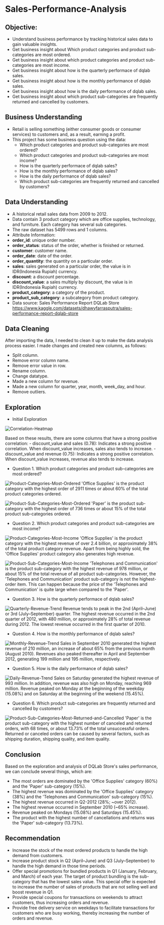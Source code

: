 # Sales-Performance-Analysis

## Objective:
- Understand business performance by tracking historical sales data to gain valuable insights.
- Get business insight about Which product categories and product sub-categories are most ordered.
- Get business insight about which product categories and product sub-categories are most income.
- Get business insight about how is the quarterly performace of dqlab sales.
- Get business insight about how is the monthly performance of dqlab sales.
- Get business insight about how is the daily performance of dqlab sales.
- Get business insight about which product sub-categories are frequently returned and cancelled by customers.

## Business Understanding
- Retail is selling something (either consumer goods or consumer services) to customers and, as a result, earning a profit.
- This project has some business question using the data:
	- Which product categories and product sub-categories are most ordered?
	- Which product categories and product sub-categories are most income?
	- How is the quarterly performace of dqlab sales?
	- How is the monthly performance of dqlab sales?
	- How is the daily performance of dqlab sales?
	- Which product sub-categories are frequently returned and cancelled by customers?

## Data Understanding
- A historical retail sales data from 2009 to 2012.
- Data contain 3 product category which are office supplies, technology, and furniture. Each category has several sub categories.
- The raw dataset has 5499 rows and 1 columns.
- Attribute Information:
- **order_id**: unique order number.
- **order_status**: status of the order, whether is finished or returned.
- **customer**: customer name.
- **order_date**: date of the order.
- **order_quantity**: the quantity on a particular order.
- **sales**: sales generated on a particular order, the value is in IDR(Indonesia Rupiah) currency.
- **discount**: a discount percentage.
- **discount_value**: a sales multiply by discount, the value is in IDR(Indonesia Rupiah) currency.
- **product_category**: a category of the product.
- **product_sub_category**: a subcategory from product category.
- Data source: Sales Performance Report DQLab Store https://www.kaggle.com/datasets/dhawyfarrasputra/sales-performance-report-dqlab-store

## Data Cleaning
After importing the data, I needed to clean it up to make the data analysis process easier. I made changes and created new columns, as follows:
- Split column.
- Remove error column name.
- Remove error value in row.
- Rename column.
- Change datatype.
- Made a new column for revenue.
- Made a new column for quarter, year, month, week_day, and hour.
- Remove outliers.

## Exploration
- Initial Exploration

![Correlation-Heatmap](https://github.com/al1fandi/sales-performance-analysis/blob/main/Correlation%20Heatmap.jpg?raw=true)

Based on these results, there are some columns that have a strong positive correlation:
	- discount_value and sales (0.78): Indicates a strong positive correlation. When discount_value increases, sales also tends to increase.
	- discount_value and revenue (0.75): Indicates a strong positive correlation. When discount_value increases, revenue also tends to increase.

- Question 1. Which product categories and product sub-categories are most ordered?

![Product-Categories-Most-Ordered](https://github.com/al1fandi/sales-performance-analysis/blob/main/Product%20Categories%20Most%20Ordered.png?raw=true)
'Office Supplies' is the product category with the highest order of 2911 times or about 60% of the total product categories ordered.
  
![Product-Sub-Categories-Most-Ordered](https://github.com/al1fandi/sales-performance-analysis/blob/main/Product%20Sub-Categories%20Most%20Ordered.png?raw=true)
'Paper' is the product sub-category with the highest order of 736 times or about 15% of the total product sub-categories ordered.

- Question 2. Which product categories and product sub-categories are most income?

![Product-Categories-Most-Income](https://github.com/al1fandi/sales-performance-analysis/blob/main/Product%20Categories%20Most%20Income.png?raw=true)
'Office Supplies' is the product category with the highest revenue of over 2.4 billion, or approximately 38% of the total product category revenue. Apart from being highly sold, the 'Office Supplies' product category also generates high revenue.

![Product-Sub-Categories-Most-Income](https://github.com/al1fandi/sales-performance-analysis/blob/main/Product%20Sub-Categories%20Most%20Income.png?raw=true)
'Telephones and Communication' is the product sub-category with the highest revenue of 978 million, or about 15% of the total revenue of all product sub-categories. However, the 'Telephones and Communication' product sub-category is not the highest-order item. This can happen because the price of the 'Telephones and Communication' is quite large when compared to the 'Paper'.
 
- Question 3. How is the quarterly performace of dqlab sales?

![Quarterly-Revenue-Trend](https://github.com/al1fandi/sales-performance-analysis/blob/main/Quarterly%20Revenue%20Trend.png?raw=true)
Revenue tends to peak in the 2nd (April–June) or 3rd (July–September) quarter. The highest revenue occurred in the 2nd quarter of 2012, with 480 million, or approximately 28% of total revenue during 2012. The lowest revenue occurred in the first quarter of 2010.

- Question 4. How is the monthly performance of dqlab sales?

![Monthly-Revenue-Trend](https://github.com/al1fandi/sales-performance-analysis/blob/main/Monthly%20Revenue%20Trend.png?raw=true)
Sales in September 2010 generated the highest revenue of 210 million, an increase of about 65% from the previous month (August 2010). Revenues also peaked thereafter in April and September 2012, generating 199 million and 195 million, respectively.

- Question 5. How is the daily performance of dqlab sales?

![Daily-Revenue-Trend](https://github.com/al1fandi/sales-performance-analysis/blob/main/Daily%20Revenue%20Trend.png?raw=true)
Sales on Saturday generated the highest revenue of 993 million. In addition, revenue was also high on Monday, reaching 969 million. Revenue peaked on Monday at the beginning of the weekday (15.08%) and on Saturday at the beginning of the weekend (15.45%).

- Question 6. Which product sub-categories are frequently returned and cancelled by customers?

![Product-Sub-Categories-Most-Returned-and-Cancelled](https://github.com/al1fandi/sales-performance-analysis/blob/main/Product%20Sub-Categories%20Most%20Returned%20and%20Cancelled.png?raw=true)
'Paper' is the product sub-category with the highest number of canceled and returned orders, with 68 times, or about 13.73% of the total unsuccessful orders. Returned or canceled orders can be caused by several factors, such as shipping duration, shipping quality, and item quality.

## Conclusion
Based on the exploration and analysis of DQLab Store's sales performance, we can conclude several things, which are:
- The most orders are dominated by the 'Office Supplies' category (60%) and the 'Paper' sub-category (15%).
- The highest revenue was dominated by the 'Office Supplies' category (38%) and the 'Telephones and Communication' sub-category (15%).
- The highest revenue occurred in Q2-2012 (28%; ~over 2012).
- The highest revenue occurred in September 2010 (~65% increase).
- Revenue peaked on Mondays (15.08%) and Saturdays (15.45%).
- The product with the highest number of cancellations and returns was the 'Paper' sub-category (13.73%).

## Recommendation
- Increase the stock of the most ordered products to handle the high demand from customers.
- Increase product stock in Q2 (April–June) and Q3 (July–September) to handle the high demand in those time periods.
- Offer special promotions for bundled products in Q1 (January, February, and March) of each year. The target of product bundling is the sub-category that has the lowest sales value. This special offer is expected to increase the number of sales of products that are not selling well and boost revenue in Q1.
- Provide special coupons for transactions on weekends to attract customers, thus increasing orders and revenue.
- Provide free delivery service on weekdays to facilitate transactions for customers who are busy working, thereby increasing the number of orders and revenue.
